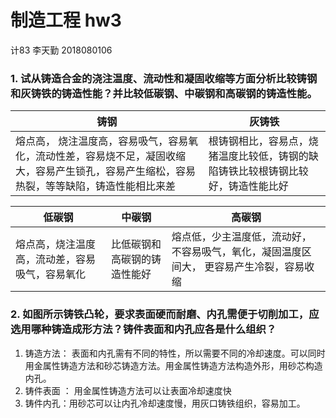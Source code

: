 # 制造工程 hw3

计83 李天勤 2018080106

### 1. 试从铸造合金的浇注温度、流动性和凝固收缩等方面分析比较铸钢和灰铸铁的铸造性能？并比较低碳钢、中碳钢和高碳钢的铸造性能。

| 铸钢                                                         | 灰铸铁                                                       |
| ------------------------------------------------------------ | ------------------------------------------------------------ |
| 熔点高， 烧注温度高，容易吸气，容易氧化，流动性差，容易烧不足，凝固收缩大，容易产生锁孔，容易产生缩松，容易热裂，等等缺陷，铸造性能相比来差 | 根铸钢相比，容易点，烧猪温度比较低，铸钢的缺陷铸铁比较根铸钢比较好，铸造性能比好 |

| 低碳钢                                         | 中碳钢                       | 高碳钢                                                       |
| ---------------------------------------------- | ---------------------------- | ------------------------------------------------------------ |
| 熔点高，烧注温度高，流动差，容易吸气，容易氧化 | 比低碳钢和高碳钢的铸造性能好 | 熔点低，少主温度低，流动好，不容易吸气，氧化，凝固温度区间大， 更容易产生冷裂，容易收缩 |

### 2. 如图所示铸铁凸轮，要求表面硬而耐磨、内孔需便于切削加工，应选用哪种铸造成形方法？铸件表面和内孔应各是什么组织？

1. 铸造方法： 表面和内孔需有不同的特性，所以需要不同的冷却速度。可以同时用金属性铸造方法和砂芯铸造方法。用金属性铸造方法构造外形，用砂芯构造内孔。
2. 铸件表面 ： 用金属性铸造方法可以让表面冷却速度快
3. 铸件内孔：用砂芯可以让内孔冷却速度慢，用灰口铸铁组织，容易加工。



